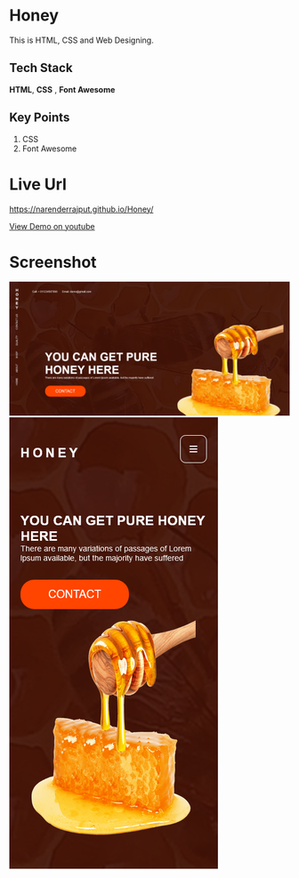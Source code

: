 # Honey
This is HTML, CSS and Web Designing. 

## Tech Stack

**HTML**, **CSS** , **Font Awesome**

## Key Points
1. CSS
2. Font Awesome

# Live Url
https://narenderrajput.github.io/Honey/

[View Demo on youtube](https://youtu.be/0upIxqAJieU)


# Screenshot

![Screenshot](./Honey.png)
![Screenshot](./Honey%20Responsive.png)
